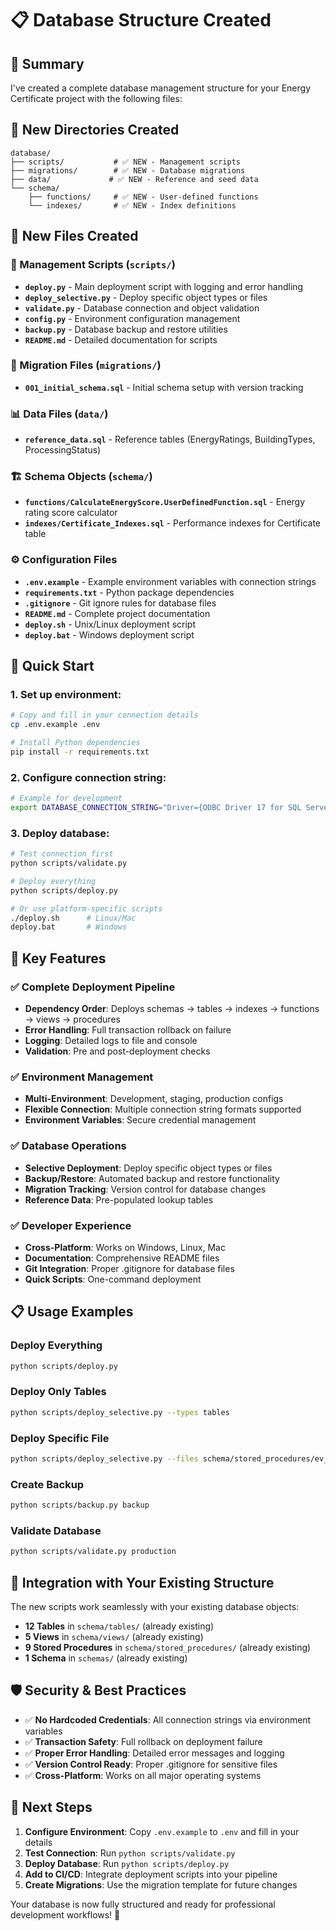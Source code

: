# 📋 Database Structure Created

## 🎉 Summary
I've created a complete database management structure for your Energy Certificate project with the following files:

## 📁 New Directories Created
```
database/
├── scripts/           # ✅ NEW - Management scripts
├── migrations/        # ✅ NEW - Database migrations
├── data/             # ✅ NEW - Reference and seed data
└── schema/
    ├── functions/     # ✅ NEW - User-defined functions
    └── indexes/       # ✅ NEW - Index definitions
```

## 📄 New Files Created

### 🔧 Management Scripts (`scripts/`)
- **`deploy.py`** - Main deployment script with logging and error handling
- **`deploy_selective.py`** - Deploy specific object types or files
- **`validate.py`** - Database connection and object validation
- **`config.py`** - Environment configuration management
- **`backup.py`** - Database backup and restore utilities
- **`README.md`** - Detailed documentation for scripts

### 🔄 Migration Files (`migrations/`)
- **`001_initial_schema.sql`** - Initial schema setup with version tracking

### 📊 Data Files (`data/`)
- **`reference_data.sql`** - Reference tables (EnergyRatings, BuildingTypes, ProcessingStatus)

### 🏗️ Schema Objects (`schema/`)
- **`functions/CalculateEnergyScore.UserDefinedFunction.sql`** - Energy rating score calculator
- **`indexes/Certificate_Indexes.sql`** - Performance indexes for Certificate table

### ⚙️ Configuration Files
- **`.env.example`** - Example environment variables with connection strings
- **`requirements.txt`** - Python package dependencies
- **`.gitignore`** - Git ignore rules for database files
- **`README.md`** - Complete project documentation
- **`deploy.sh`** - Unix/Linux deployment script
- **`deploy.bat`** - Windows deployment script

## 🚀 Quick Start

### 1. Set up environment:
```bash
# Copy and fill in your connection details
cp .env.example .env

# Install Python dependencies
pip install -r requirements.txt
```

### 2. Configure connection string:
```bash
# Example for development
export DATABASE_CONNECTION_STRING="Driver={ODBC Driver 17 for SQL Server};Server=localhost;Database=EnergyCertificate;UID=user;PWD=password"
```

### 3. Deploy database:
```bash
# Test connection first
python scripts/validate.py

# Deploy everything
python scripts/deploy.py

# Or use platform-specific scripts
./deploy.sh      # Linux/Mac
deploy.bat       # Windows
```

## 🎯 Key Features

### ✅ Complete Deployment Pipeline
- **Dependency Order**: Deploys schemas → tables → indexes → functions → views → procedures
- **Error Handling**: Full transaction rollback on failure
- **Logging**: Detailed logs to file and console
- **Validation**: Pre and post-deployment checks

### ✅ Environment Management
- **Multi-Environment**: Development, staging, production configs
- **Flexible Connection**: Multiple connection string formats supported
- **Environment Variables**: Secure credential management

### ✅ Database Operations
- **Selective Deployment**: Deploy specific object types or files
- **Backup/Restore**: Automated backup and restore functionality
- **Migration Tracking**: Version control for database changes
- **Reference Data**: Pre-populated lookup tables

### ✅ Developer Experience
- **Cross-Platform**: Works on Windows, Linux, Mac
- **Documentation**: Comprehensive README files
- **Git Integration**: Proper .gitignore for database files
- **Quick Scripts**: One-command deployment

## 📋 Usage Examples

### Deploy Everything
```bash
python scripts/deploy.py
```

### Deploy Only Tables
```bash
python scripts/deploy_selective.py --types tables
```

### Deploy Specific File
```bash
python scripts/deploy_selective.py --files schema/stored_procedures/ev_enova.GetPDFforExtract.StoredProcedure.sql
```

### Create Backup
```bash
python scripts/backup.py backup
```

### Validate Database
```bash
python scripts/validate.py production
```

## 🔗 Integration with Your Existing Structure

The new scripts work seamlessly with your existing database objects:
- **12 Tables** in `schema/tables/` (already existing)
- **5 Views** in `schema/views/` (already existing)  
- **9 Stored Procedures** in `schema/stored_procedures/` (already existing)
- **1 Schema** in `schemas/` (already existing)

## 🛡️ Security & Best Practices

- ✅ **No Hardcoded Credentials**: All connection strings via environment variables
- ✅ **Transaction Safety**: Full rollback on deployment failure
- ✅ **Proper Error Handling**: Detailed error messages and logging
- ✅ **Version Control Ready**: Proper .gitignore for sensitive files
- ✅ **Cross-Platform**: Works on all major operating systems

## 🎯 Next Steps

1. **Configure Environment**: Copy `.env.example` to `.env` and fill in your details
2. **Test Connection**: Run `python scripts/validate.py`
3. **Deploy Database**: Run `python scripts/deploy.py`
4. **Add to CI/CD**: Integrate deployment scripts into your pipeline
5. **Create Migrations**: Use the migration template for future changes

Your database is now fully structured and ready for professional development workflows! 🚀
